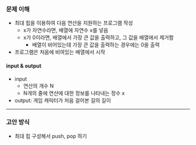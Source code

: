### 문제 이해
- 최대 힙을 이용하여 다음 연산을 지원하는 프로그램 작성
  - x가 자연수라면, 배열에 자연수 x를 넣음
  - x가 0이라면, 배열에서 가장 큰 값을 출력하고, 그 값을 배열에서 제거함
    - 배열이 비어있는데 가장 큰 값을 출력하는 경우에는 0을 출력
- 프로그램은 처음에 비여있는 배열에서 시작
#### input & output
- input
  - 연산의 개수 N
  - N개의 줄에 연산에 대한 정보를 나타내는 정수 x
- output: 게임 캐릭터가 처음 걸어본 길의 길이
---
### 고안 방식
- 최대 힙 구성해서 push, pop 하기